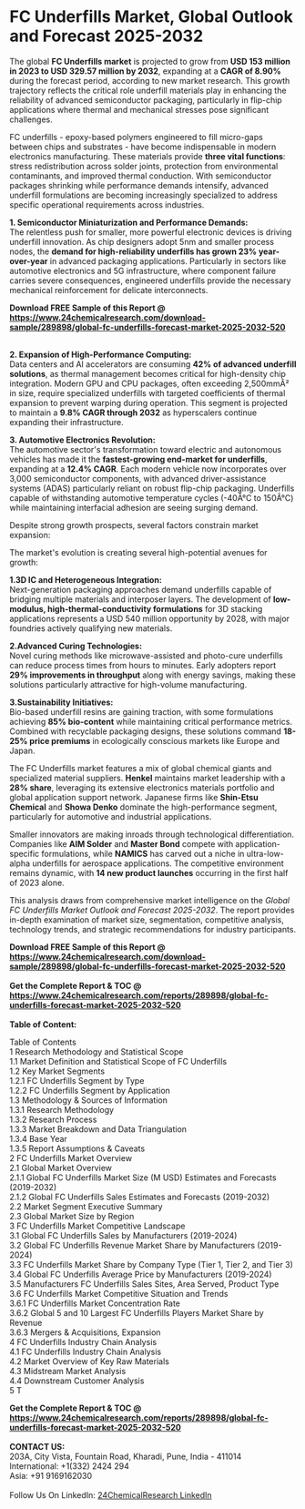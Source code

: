 <h1>FC Underfills Market, Global Outlook and Forecast 2025-2032</h1><p>The global <strong>FC Underfills market</strong> is projected to grow from <strong>USD 153 million in 2023 to USD 329.57 million by 2032</strong>, expanding at a <strong>CAGR of 8.90%</strong> during the forecast period, according to new market research. This growth trajectory reflects the critical role underfill materials play in enhancing the reliability of advanced semiconductor packaging, particularly in flip-chip applications where thermal and mechanical stresses pose significant challenges.</p><p>FC underfills - epoxy-based polymers engineered to fill micro-gaps between chips and substrates - have become indispensable in modern electronics manufacturing. These materials provide <strong>three vital functions</strong>: stress redistribution across solder joints, protection from environmental contaminants, and improved thermal conduction. With semiconductor packages shrinking while performance demands intensify, advanced underfill formulations are becoming increasingly specialized to address specific operational requirements across industries.</p><p><strong>1. Semiconductor Miniaturization and Performance Demands:</strong><br>
The relentless push for smaller, more powerful electronic devices is driving underfill innovation. As chip designers adopt 5nm and smaller process nodes, the <strong>demand for high-reliability underfills has grown 23% year-over-year</strong> in advanced packaging applications. Particularly in sectors like automotive electronics and 5G infrastructure, where component failure carries severe consequences, engineered underfills provide the necessary mechanical reinforcement for delicate interconnects.</p><div><b>Download FREE Sample of this Report @ 
            <a href="https://www.24chemicalresearch.com/download-sample/289898/global-fc-underfills-forecast-market-2025-2032-520">
            https://www.24chemicalresearch.com/download-sample/289898/global-fc-underfills-forecast-market-2025-2032-520</a></b></div><br><p><strong>2. Expansion of High-Performance Computing:</strong><br>
Data centers and AI accelerators are consuming <strong>42% of advanced underfill solutions</strong>, as thermal management becomes critical for high-density chip integration. Modern GPU and CPU packages, often exceeding 2,500mmÂ² in size, require specialized underfills with targeted coefficients of thermal expansion to prevent warping during operation. This segment is projected to maintain a <strong>9.8% CAGR through 2032</strong> as hyperscalers continue expanding their infrastructure.</p><p><strong>3. Automotive Electronics Revolution:</strong><br>
The automotive sector's transformation toward electric and autonomous vehicles has made it the <strong>fastest-growing end-market for underfills</strong>, expanding at a <strong>12.4% CAGR</strong>. Each modern vehicle now incorporates over 3,000 semiconductor components, with advanced driver-assistance systems (ADAS) particularly reliant on robust flip-chip packaging. Underfills capable of withstanding automotive temperature cycles (-40Â°C to 150Â°C) while maintaining interfacial adhesion are seeing surging demand.</p><p>Despite strong growth prospects, several factors constrain market expansion:</p><p>The market's evolution is creating several high-potential avenues for growth:</p><p><strong>1.3D IC and Heterogeneous Integration:</strong><br>
Next-generation packaging approaches demand underfills capable of bridging multiple materials and interposer layers. The development of <strong>low-modulus, high-thermal-conductivity formulations</strong> for 3D stacking applications represents a USD 540 million opportunity by 2028, with major foundries actively qualifying new materials.</p><p><strong>2.Advanced Curing Technologies:</strong><br>
Novel curing methods like microwave-assisted and photo-cure underfills can reduce process times from hours to minutes. Early adopters report <strong>29% improvements in throughput</strong> along with energy savings, making these solutions particularly attractive for high-volume manufacturing.</p><p><strong>3.Sustainability Initiatives:</strong><br>
Bio-based underfill resins are gaining traction, with some formulations achieving <strong>85% bio-content</strong> while maintaining critical performance metrics. Combined with recyclable packaging designs, these solutions command <strong>18-25% price premiums</strong> in ecologically conscious markets like Europe and Japan.</p><p>The FC Underfills market features a mix of global chemical giants and specialized material suppliers. <strong>Henkel</strong> maintains market leadership with a <strong>28% share</strong>, leveraging its extensive electronics materials portfolio and global application support network. Japanese firms like <strong>Shin-Etsu Chemical</strong> and <strong>Showa Denko</strong> dominate the high-performance segment, particularly for automotive and industrial applications.</p><p>Smaller innovators are making inroads through technological differentiation. Companies like <strong>AIM Solder</strong> and <strong>Master Bond</strong> compete with application-specific formulations, while <strong>NAMICS</strong> has carved out a niche in ultra-low-alpha underfills for aerospace applications. The competitive environment remains dynamic, with <strong>14 new product launches</strong> occurring in the first half of 2023 alone.</p><p>This analysis draws from comprehensive market intelligence on the <em>Global FC Underfills Market Outlook and Forecast 2025-2032</em>. The report provides in-depth examination of market size, segmentation, competitive analysis, technology trends, and strategic recommendations for industry participants.</p><div><b>Download FREE Sample of this Report @ 
            <a href="https://www.24chemicalresearch.com/download-sample/289898/global-fc-underfills-forecast-market-2025-2032-520">
            https://www.24chemicalresearch.com/download-sample/289898/global-fc-underfills-forecast-market-2025-2032-520</a></b></div><br><div><b>Get the Complete Report & TOC @ 
            <a href="https://www.24chemicalresearch.com/reports/289898/global-fc-underfills-forecast-market-2025-2032-520">
            https://www.24chemicalresearch.com/reports/289898/global-fc-underfills-forecast-market-2025-2032-520</a></b></div><br>
            <b>Table of Content:</b><p>Table of Contents<br />
1 Research Methodology and Statistical Scope<br />
1.1 Market Definition and Statistical Scope of FC Underfills<br />
1.2 Key Market Segments<br />
1.2.1 FC Underfills Segment by Type<br />
1.2.2 FC Underfills Segment by Application<br />
1.3 Methodology & Sources of Information<br />
1.3.1 Research Methodology<br />
1.3.2 Research Process<br />
1.3.3 Market Breakdown and Data Triangulation<br />
1.3.4 Base Year<br />
1.3.5 Report Assumptions & Caveats<br />
2 FC Underfills Market Overview<br />
2.1 Global Market Overview<br />
2.1.1 Global FC Underfills Market Size (M USD) Estimates and Forecasts (2019-2032)<br />
2.1.2 Global FC Underfills Sales Estimates and Forecasts (2019-2032)<br />
2.2 Market Segment Executive Summary<br />
2.3 Global Market Size by Region<br />
3 FC Underfills Market Competitive Landscape<br />
3.1 Global FC Underfills Sales by Manufacturers (2019-2024)<br />
3.2 Global FC Underfills Revenue Market Share by Manufacturers (2019-2024)<br />
3.3 FC Underfills Market Share by Company Type (Tier 1, Tier 2, and Tier 3)<br />
3.4 Global FC Underfills Average Price by Manufacturers (2019-2024)<br />
3.5 Manufacturers FC Underfills Sales Sites, Area Served, Product Type<br />
3.6 FC Underfills Market Competitive Situation and Trends<br />
3.6.1 FC Underfills Market Concentration Rate<br />
3.6.2 Global 5 and 10 Largest FC Underfills Players Market Share by Revenue<br />
3.6.3 Mergers & Acquisitions, Expansion<br />
4 FC Underfills Industry Chain Analysis<br />
4.1 FC Underfills Industry Chain Analysis<br />
4.2 Market Overview of Key Raw Materials<br />
4.3 Midstream Market Analysis<br />
4.4 Downstream Customer Analysis<br />
5 T</p><div><b>Get the Complete Report & TOC @ 
            <a href="https://www.24chemicalresearch.com/reports/289898/global-fc-underfills-forecast-market-2025-2032-520">
            https://www.24chemicalresearch.com/reports/289898/global-fc-underfills-forecast-market-2025-2032-520</a></b></div><br><b>CONTACT US:</b><br>
            203A, City Vista, Fountain Road, Kharadi, Pune, India - 411014<br>
            International: +1(332) 2424 294<br>
            Asia: +91 9169162030 <br><br>
            Follow Us On LinkedIn: <a href="https://www.linkedin.com/company/24chemicalresearch/">24ChemicalResearch LinkedIn</a>